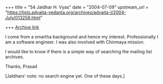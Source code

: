 +++
title = "54 Jaldhar H. Vyas"
date = "2004-07-09"
upstream_url = "https://lists.advaita-vedanta.org/archives/advaita-l/2004-July/013258.html"

+++
[Archive link](https://lists.advaita-vedanta.org/archives/advaita-l/2004-July/013258.html)

I come from a smartha background and hence my interest. Professionally
I am a software engineer. I was also involved with Chinmaya mission.

I would like to know if there is a simple way of searching the mailing
list archives.

Thanks,
Prasad

[Jaldhars' note: no search engine yet.  One of these days.]

